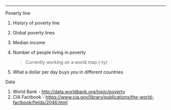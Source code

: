------------
Poverty line

1. History of poverty line
2. Global poverty lines
3. Median income
4. Number of people living in poverty
	> Currently working on a world map (-ty)

5. What a dollar per day buys you in different countries


Data

1. World Bank - http://data.worldbank.org/topic/poverty
2. CIA Factbook - https://www.cia.gov/library/publications/the-world-factbook/fields/2046.html

